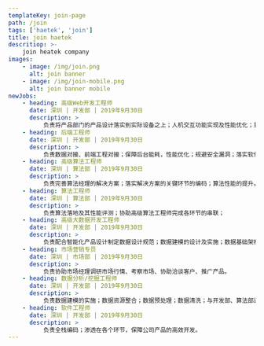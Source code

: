 ```yaml
---
templateKey: join-page
path: /join
tags: ['haetek', 'join']
title: join haetek
descritiop: >-
    join heatek company
images:
    - image: /img/join.png
      alt: join banner
    - image: /img/join-mobile.png
      alt: join banner mobile
newJobs:
    - heading: 高级Web开发工程师
      date: 深圳 | 开发部 | 2019年9月30日
      description: >
          负责将产品部门的产品设计落实到实际设备之上；人机交互功能实现及性能优化；界面设计细节的优化；与后端或工程师进行数据层面、服务器层面的工程对接。
    - heading: 后端工程师
      date: 深圳 | 开发部 | 2019年9月30日
      description: >
          负责数据对接、前端工程对接；保障后台能耗，性能优化；规避安全漏洞；落实软件架构师的服务器搭建框架。
    - heading: 高级算法工程师
      date: 深圳 | 算法部 | 2019年9月30日
      description: >
          负责完善算法经理的解决方案；落实解决方案的关键环节的编码；算法性能的提升。
    - heading: 算法工程师
      date: 深圳 | 算法部 | 2019年9月30日
      description: >
          负责算法落地及其性能评测；协助高级算法工程师完成各环节的串联；
    - heading: 高级大数据开发工程师
      date: 深圳 | 开发部 | 2019年9月30日
      description: >
          负责配合智能化产品设计制定数据设计规范；数据建模的设计及实施；数据基础架构搭建；并发场景的性能分析及优化。
    - heading: 市场营销专员
      date: 深圳 | 市场部 | 2019年9月30日
      description: >
          负责协助市场经理调研市场行情、考察市场、协助洽谈客户、推广产品。
    - heading: 数据分析/挖掘工程师
      date: 深圳 | 开发部 | 2019年9月30日
      description: >
          负责数据建模的实施；数据资源整合；数据预处理；数据清洗；与开发部、算法部进行数据资源对接。
    - heading: 软件工程师
      date: 深圳 | 开发部 | 2019年9月30日
      description: >
          负责全栈编码；渗透在各个环节，保障公司产品的高效开发。
---
```

